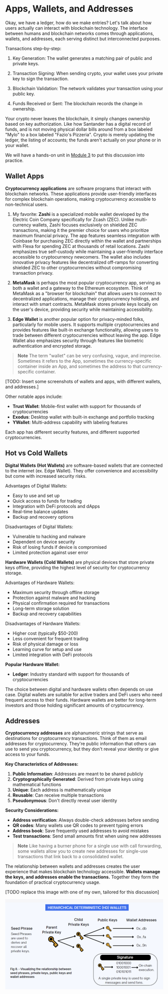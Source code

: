 # Apps, Wallets, and Addresses

Okay, we have a ledger, how do we make entries? Let's talk about how users actually can interact with blockchain technology. The interface between humans and blockchain networks comes through applications, wallets, and addresses, each serving distinct but interconnected purposes.

Transactions step-by-step:

1. Key Generation: The wallet generates a matching pair of public and private keys.

1. Transaction Signing: When sending crypto, your wallet uses your private key to sign the transaction.

1. Blockchain Validation: The network validates your transaction using your public key.

1. Funds Received or Sent: The blockchain records the change in ownership.

Your crypto never leaves the blockchain, it simply changes ownership based on key authorization. Like how Santander has a digital record of funds, and is not moving physical dollar bills around from a box labeled "Mylo" to a box labeled "Fazio's Pizzeria". Crypto is merely updating the ledger, the listing of accounts; the funds aren't actually on your phone or in your wallet.  

We will have a hands-on unit in [Module 3](../module-3-practical-usage/) to put this discussion into practice.

## Wallet Apps

**Cryptocurrency applications** are software programs that interact with blockchain networks. These applications provide user-friendly interfaces for complex blockchain operations, making cryptocurrency accessible to non-technical users.

1. My favorite: **Zashi** is a specialized mobile wallet developed by the Electric Coin Company specifically for Zcash (ZEC). Unlike multi-currency wallets, Zashi focuses exclusively on shielded ZEC transactions, making it the premier choice for users who prioritize maximum financial privacy. The app features seamless integration with Coinbase for purchasing ZEC directly within the wallet and partnerships with Flexa for spending ZEC at thousands of retail locations. Zashi emphasizes true self-custody while maintaining a user-friendly interface accessible to cryptocurrency newcomers. The wallet also includes innovative privacy features like decentralized off-ramps for converting shielded ZEC to other cryptocurrencies without compromising transaction privacy. 

1. **MetaMask** is perhaps the most popular cryptocurrency app, serving as both a wallet and a gateway to the Ethereum ecosystem. Think of MetaMask as a "browser for blockchain" that allows users to connect to decentralized applications, manage their cryptocurrency holdings, and interact with smart contracts. MetaMask stores private keys locally on the user's device, providing security while maintaining accessibility.

1. **Edge Wallet** is another popular option for privacy-minded folks, particularly for mobile users. It supports multiple cryptocurrencies and provides features like built-in exchange functionality, allowing users to trade between different cryptocurrencies without leaving the app. Edge Wallet also emphasizes security through features like biometric authentication and encrypted storage.

> **Note** The term "wallet" can be very confusing, vague, and imprecise. Sometimes it refers to the App, sometimes the currency-specific container inside an App, and sometimes the address to that currency-specific container. 

[TODO: Insert some screenshots of wallets and apps, with different wallets, and addresses.]

Other notable apps include:
- **Trust Wallet**: Mobile-first wallet with support for thousands of cryptocurrencies
- **Exodus**: Desktop wallet with built-in exchange and portfolio tracking
- **YWallet**: Multi-address capability with labeling features

Each app has different security features, and different supported cryptocurrencies. 

## Hot vs Cold Wallets

**Digital Wallets (Hot Wallets)** are software-based wallets that are connected to the internet (ex. Edge Wallet). They offer convenience and accessibility but come with increased security risks.

Advantages of Digital Wallets:
- Easy to use and set up
- Quick access to funds for trading
- Integration with DeFi protocols and dApps
- Real-time balance updates
- Backup and recovery options

Disadvantages of Digital Wallets:
- Vulnerable to hacking and malware
- Dependent on device security
- Risk of losing funds if device is compromised
- Limited protection against user error

**Hardware Wallets (Cold Wallets)** are physical devices that store private keys offline, providing the highest level of security for cryptocurrency storage.

Advantages of Hardware Wallets:
- Maximum security through offline storage
- Protection against malware and hacking
- Physical confirmation required for transactions
- Long-term storage solution
- Backup and recovery capabilities

Disadvantages of Hardware Wallets:
- Higher cost (typically $50-200)
- Less convenient for frequent trading
- Risk of physical damage or loss
- Learning curve for setup and use
- Limited integration with DeFi protocols

**Popular Hardware Wallet:**
- **Ledger**: Industry standard with support for thousands of cryptocurrencies

The choice between digital and hardware wallets often depends on use case. Digital wallets are suitable for active traders and DeFi users who need frequent access to their funds. Hardware wallets are better for long-term investors and those holding significant amounts of cryptocurrency.

## Addresses

**Cryptocurrency addresses** are alphanumeric strings that serve as destinations for cryptocurrency transactions. Think of them as email addresses for cryptocurrency. They're public information that others can use to send you cryptocurrency, but they don't reveal your identity or give access to your funds.

**Key Characteristics of Addresses:**
1. **Public Information**: Addresses are meant to be shared publicly
2. **Cryptographically Generated**: Derived from private keys using mathematical functions
3. **Unique**: Each address is mathematically unique
4. **Reusable**: Can receive multiple transactions
5. **Pseudonymous**: Don't directly reveal user identity

**Security Considerations:**
- **Address verification**: Always double-check addresses before sending
- **QR codes**: Many wallets use QR codes to prevent typing errors
- **Address book**: Save frequently used addresses to avoid mistakes
- **Test transactions**: Send small amounts first when using new addresses

> **Note** Like having a burner phone for a single use with call forwarding, some wallets allow you to create new addresses for single-use transactions that link back to a consolidated wallet. 

The relationship between wallets and addresses creates the user experience that makes blockchain technology accessible. **Wallets manage the keys, and addresses enable the transactions.** Together they form the foundation of practical cryptocurrency usage. 

[TODO replace this image with one of my own, tailored for this discussion]

![Explanation of keys and addresses](../images/keys_addresses.png)
